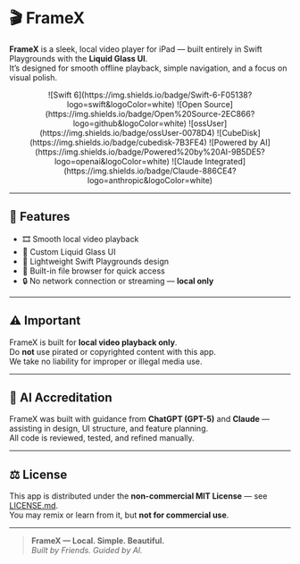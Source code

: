 # 🎬 FrameX

**FrameX** is a sleek, local video player for iPad — built entirely in Swift Playgrounds with the **Liquid Glass UI**.  
It’s designed for smooth offline playback, simple navigation, and a focus on visual polish.  

<p align="center">
 ![Swift 6](https://img.shields.io/badge/Swift-6-F05138?logo=swift&logoColor=white)
![Open Source](https://img.shields.io/badge/Open%20Source-2EC866?logo=github&logoColor=white)
![ossUser](https://img.shields.io/badge/ossUser-0078D4)
![CubeDisk](https://img.shields.io/badge/cubedisk-7B3FE4)
![Powered by AI](https://img.shields.io/badge/Powered%20by%20AI-9B5DE5?logo=openai&logoColor=white)
![Claude Integrated](https://img.shields.io/badge/Claude-886CE4?logo=anthropic&logoColor=white)

</p>

---

## 🧩 Features

- 🎞️ Smooth local video playback  
- 🌈 Custom Liquid Glass UI  
- 🧭 Lightweight Swift Playgrounds design  
- 🧱 Built-in file browser for quick access  
- 🔒 No network connection or streaming — **local only**  

---

## ⚠️ Important

FrameX is built for **local video playback only**.  
Do **not** use pirated or copyrighted content with this app.  
We take no liability for improper or illegal media use.

---

## 🧠 AI Accreditation

FrameX was built with guidance from **ChatGPT (GPT-5)** and **Claude** — assisting in design, UI structure, and feature planning.  
All code is reviewed, tested, and refined manually.

---

## ⚖️ License

This app is distributed under the **non-commercial MIT License** — see [LICENSE.md](../LICENSE.md).  
You may remix or learn from it, but **not for commercial use**.

---

> **FrameX — Local. Simple. Beautiful.**  
> *Built by Friends. Guided by AI.*
